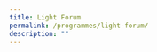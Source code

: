 ```yaml
---
title: Light Forum
permalink: /programmes/light-forum/
description: ""
---
```

<p style="font-size:17px; line-height:40px">
</p>